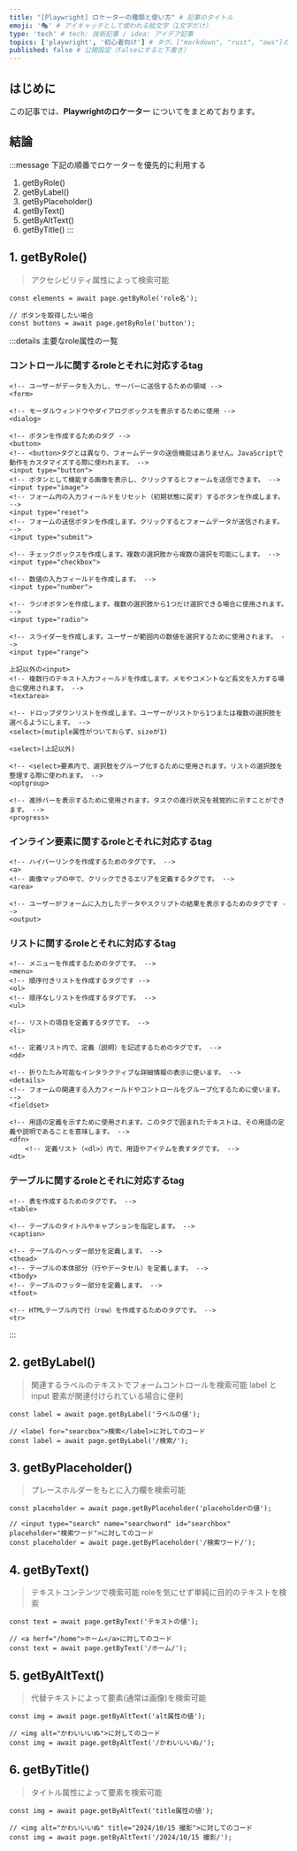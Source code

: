 ```yaml
---
title: "[Playwright] ロケーターの種類と使い方" # 記事のタイトル
emoji: '🎭' # アイキャッチとして使われる絵文字（1文字だけ）
type: 'tech' # tech: 技術記事 / idea: アイデア記事
topics: ['playwright', '初心者向け'] # タグ。["markdown", "rust", "aws"]のように指定する
published: false # 公開設定（falseにすると下書き）
---
```


## はじめに
この記事では、**Playwrightのロケーター** についてをまとめております。


## 結論
:::message
下記の順番でロケーターを優先的に利用する
1. getByRole()
2. getByLabel()
3. getByPlaceholder()
4. getByText()
5. getByAltText()
6. getByTitle()
:::


## 1. getByRole()
> アクセシビリティ属性によって検索可能

```ts: 基本的な使い方
const elements = await page.getByRole('role名');
```

```ts: サンプル
// ボタンを取得したい場合
const buttons = await page.getByRole('button');
```

:::details 主要なrole属性の一覧

### コントロールに関するroleとそれに対応するtag

```html:role属性="form"
<!-- ユーザーがデータを入力し、サーバーに送信するための領域 -->
<form>
```

```html:role属性="dialog"
<!-- モーダルウィンドウやダイアログボックスを表示するために使用 -->
<dialog>
```

```html:role属性="button"
<!-- ボタンを作成するためのタグ -->
<button>
<!-- <button>タグとは異なり、フォームデータの送信機能はありません。JavaScriptで動作をカスタマイズする際に使われます。 -->
<input type="button">
<!-- ボタンとして機能する画像を表示し、クリックするとフォームを送信できます。 -->
<input type="image">
<!-- フォーム内の入力フィールドをリセット（初期状態に戻す）するボタンを作成します。 -->
<input type="reset">
<!-- フォームの送信ボタンを作成します。クリックするとフォームデータが送信されます。 -->
<input type="submit">
```

```html:role属性="checkbox"
<!-- チェックボックスを作成します。複数の選択肢から複数の選択を可能にします。 -->
<input type="checkbox">
```

```html:role属性="spinbutton"
<!-- 数値の入力フィールドを作成します。 -->
<input type="number">
```

```html:role属性="radio"
<!-- ラジオボタンを作成します。複数の選択肢から1つだけ選択できる場合に使用されます。 -->
<input type="radio">
```

```html:role属性="slider"
<!-- スライダーを作成します。ユーザーが範囲内の数値を選択するために使用されます。 -->
<input type="range">
```

```html:role属性="textboox"
上記以外の<input>
<!-- 複数行のテキスト入力フィールドを作成します。メモやコメントなど長文を入力する場合に使用されます。 -->
<textarea>
```

```html:role属性="combobox"
<!-- ドロップダウンリストを作成します。ユーザーがリストから1つまたは複数の選択肢を選べるようにします。 -->
<select>(mutiple属性がついておらず、sizeが1)
```

```html:role属性="listbox"
<select>(上記以外)
```

```html:role属性="group"
<!-- <select>要素内で、選択肢をグループ化するために使用されます。リストの選択肢を整理する際に使われます。 -->
<optgroup>
```

```html:role属性="progressbar"
<!-- 進捗バーを表示するために使用されます。タスクの進行状況を視覚的に示すことができます。 -->
<progress>
```

### インライン要素に関するroleとそれに対応するtag

```html:role属性="link"
<!-- ハイパーリンクを作成するためのタグです。 -->
<a>
<!-- 画像マップの中で、クリックできるエリアを定義するタグです。 -->
<area>
```

```html:role属性="status"
<!-- ユーザーがフォームに入力したデータやスクリプトの結果を表示するためのタグです -->
<output>
```

### リストに関するroleとそれに対応するtag

```html:role属性="list"
<!-- メニューを作成するためのタグです。 -->
<menu>
<!-- 順序付きリストを作成するタグです -->
<ol>
<!-- 順序なしリストを作成するタグです。 -->
<ul>
```

```html:role属性="listitem"
<!-- リストの項目を定義するタグです。 -->
<li>
```

```html:role属性="definition"
<!-- 定義リスト内で、定義（説明）を記述するためのタグです。 -->
<dd>
```

```html:role属性="group"
<!-- 折りたたみ可能なインタラクティブな詳細情報の表示に使います。 -->
<details>
<!-- フォームの関連する入力フィールドやコントロールをグループ化するために使います。 -->
<fieldset>
```

```html:role属性="term"
<!-- 用語の定義を示すために使用されます。このタグで囲まれたテキストは、その用語の定義や説明であることを意味します。 -->
<dfn>
    <!-- 定義リスト（<dl>）内で、用語やアイテムを表すタグです。 -->
<dt>
```

### テーブルに関するroleとそれに対応するtag

```html:role属性="table"
<!-- 表を作成するためのタグです。 -->
<table>
```

```html:role属性="caption"
<!-- テーブルのタイトルやキャプションを指定します。 -->
<caption>
```

```html:role属性="rowgroup"
<!-- テーブルのヘッダー部分を定義します。 -->
<thead>
<!-- テーブルの本体部分（行やデータセル）を定義します。 -->
<tbody>
<!-- テーブルのフッター部分を定義します。 -->
<tfoot>
```

```html:role属性="row"
<!-- HTMLテーブル内で行（row）を作成するためのタグです。 -->
<tr>
```

:::



## 2. getByLabel()
> 関連するラベルのテキストでフォームコントロールを検索可能
> label と input 要素が関連付けられている場合に便利

```ts: 基本的な使い方
const label = await page.getByLabel('ラベルの値');
```

```ts: サンプル
// <label for="searcbox">検索</label>に対してのコード
const label = await page.getByLabel('/検索/');
```

## 3. getByPlaceholder()
> プレースホルダーをもとに入力欄を検索可能


```ts: 基本的な使い方
const placeholder = await page.getByPlaceholder('placeholderの値');
```

```ts: サンプル
// <input type="search" name="searchword" id="searchbox" placeholder="検索ワード">に対してのコード
const placeholder = await page.getByPlaceholder('/検索ワード/');
```

## 4. getByText()
> テキストコンテンツで検索可能
> roleを気にせず単純に目的のテキストを検索

```ts: 基本的な使い方
const text = await page.getByText('テキストの値');
```

```ts: サンプル
// <a herf="/home">ホーム</a>に対してのコード
const text = await page.getByText('/ホーム/');
```

## 5. getByAltText()
> 代替テキストによって要素(通常は画像)を検索可能

```ts: 基本的な使い方
const img = await page.getByAltText('alt属性の値');
```

```ts: サンプル
// <img alt="かわいいいぬ">に対してのコード
const img = await page.getByAltText('/かわいいいぬ/');
```

## 6. getByTitle()
> タイトル属性によって要素を検索可能

```ts: 基本的な使い方
const img = await page.getByAltText('title属性の値');
```

```ts: サンプル
// <img alt="かわいいいぬ" title="2024/10/15 撮影">に対してのコード
const img = await page.getByAltText('/2024/10/15 撮影/');
```





